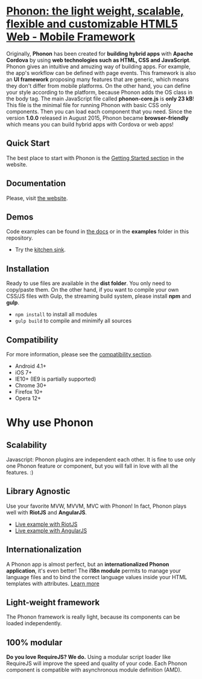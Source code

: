 # [Phonon: the light weight, scalable, flexible and customizable HTML5 Web - Mobile Framework ](http://phonon.quarkdev.com)

Originally, **Phonon** has been created for **building hybrid apps** with **Apache Cordova** by using **web technologies such as HTML, CSS and JavaScript**. Phonon gives an intuitive and amuzing way of building apps. For example, the app's workflow can be defined with page events. This framework is also an **UI framework** proposing many features that are generic, which means they don't differ from mobile platforms. On the other hand, you can define your style according to the platform, because Phonon adds the OS class in the body tag.
The main JavaScript file called **phonon-core.js** is **only 23 kB**! This file is the minimal file for running Phonon with basic CSS only components. Then you can load each component that you need.
Since the version **1.0.0** released in August 2015, Phonon became **browser-friendly** which means you can build hybrid apps with Cordova or web apps! 

## Quick Start

The best place to start with Phonon is the [Getting Started section](http://phonon.quarkdev.com/#getting-started) in the website.

## Documentation

Please, visit [the website](http://phonon.quarkdev.com/docs/).

## Demos

Code examples can be found in [the docs](http://phonon.quarkdev.com/docs/) or in the **examples** folder in this repository.

 - Try the [kitchen sink](http://phonon.quarkdev.com/App/public/phonon/kitchen-sink/).

## Installation

Ready to use files are available in the **dist folder**. You only need to copy/paste them.
On the other hand, if you want to compile your own CSS/JS files with Gulp, the streaming build system, please install **npm** and **gulp**.

 - `npm install` to install all modules
 - `gulp build` to compile and minimify all sources
 
## Compatibility

For more information, please see the [compatibility section](http://phonon.quarkdev.com/#compatibility).

 - Android 4.1+
 - iOS 7+
 - IE10+ (IE9 is partially supported)
 - Chrome 30+
 - Firefox 10+
 - Opera 12+

# Why use Phonon

## Scalability

Javascript: Phonon plugins are independent each other.
It is fine to use only one Phonon feature or component, but you will fall in love with all the features. :)


## Library Agnostic

Use your favorite MVW, MVVM, MVC with Phonon! In fact, Phonon plays well with **RiotJS** and **AngularJS**.

 - [Live example with RiotJS](http://phonon.quarkdev.com/App/public/phonon/examples/pizza-app-with-riot/)
 - [Live example with AngularJS](http://phonon.quarkdev.com/App/public/phonon/examples/pizza-app-with-angular/)


## Internationalization

A Phonon app is almost perfect, but an **internationalized Phonon application**, it's even better! 
The **i18n module** permits to manage your language files and to bind the correct language values inside your HTML templates with attributes.
[Learn more](http://phonon.quarkdev.com/docs/i18n/)

## Light-weight framework

The Phonon framework is really light, because its components can be loaded independently.

## 100% modular

**Do you love RequireJS? We do.**
Using a modular script loader like RequireJS will improve the speed and quality of your code. 
Each Phonon component is compatible with asynchronous module definition (AMD).

